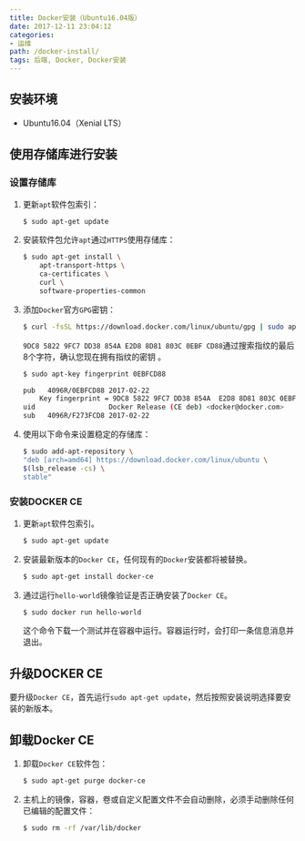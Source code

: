 ```yaml
---
title: Docker安装（Ubuntu16.04版）
date: 2017-12-11 23:04:12
categories:
- 运维
path: /docker-install/
tags: 后端, Docker, Docker安装
---
```

## 安装环境

- Ubuntu16.04（Xenial LTS）

## 使用存储库进行安装

### 设置存储库

1. 更新`apt`软件包索引：
    ```sh
    $ sudo apt-get update
    ```
2. 安装软件包允许`apt`通过`HTTPS`使用存储库：
    ```sh
    $ sudo apt-get install \
        apt-transport-https \
        ca-certificates \
        curl \
        software-properties-common
    ```
3. 添加`Docker`官方`GPG`密钥：
    ```sh
    $ curl -fsSL https://download.docker.com/linux/ubuntu/gpg | sudo apt-key add -
    ```
    `9DC8 5822 9FC7 DD38 854A E2D8 8D81 803C 0EBF CD88`通过搜索指纹的最后8个字符，确认您现在拥有指纹的密钥 。
    ```sh
    $ sudo apt-key fingerprint 0EBFCD88

    pub   4096R/0EBFCD88 2017-02-22
        Key fingerprint = 9DC8 5822 9FC7 DD38 854A  E2D8 8D81 803C 0EBF CD88
    uid                  Docker Release (CE deb) <docker@docker.com>
    sub   4096R/F273FCD8 2017-02-22
    ```
4. 使用以下命令来设置稳定的存储库：
    ```sh
    $ sudo add-apt-repository \
    "deb [arch=amd64] https://download.docker.com/linux/ubuntu \
    $(lsb_release -cs) \
    stable"
    ```
    
### 安装DOCKER CE

1. 更新`apt`软件包索引。
    ```sh
    $ sudo apt-get update
    ```
2. 安装最新版本的`Docker CE`，任何现有的`Docker`安装都将被替换。
    ```sh
    $ sudo apt-get install docker-ce
    ```
3. 通过运行`hello-world`镜像验证是否正确安装了`Docker CE`。
    ```sh
    $ sudo docker run hello-world
    ```
    这个命令下载一个测试并在容器中运行。容器运行时，会打印一条信息消息并退出。

## 升级DOCKER CE

要升级`Docker CE`，首先运行`sudo apt-get update`，然后按照安装说明选择要安装的新版本。

## 卸载Docker CE

1. 卸载`Docker CE`软件包：
    ```sh
    $ sudo apt-get purge docker-ce
    ```
2. 主机上的镜像，容器，卷或自定义配置文件不会自动删除，必须手动删除任何已编辑的配置文件：
    ```sh
    $ sudo rm -rf /var/lib/docker
    ```